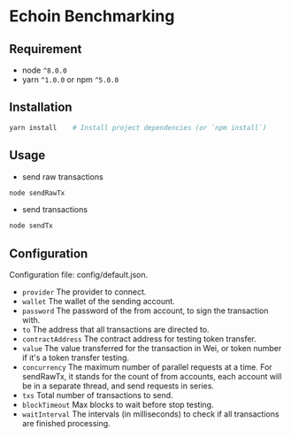 # Echoin Benchmarking

## Requirement
* node `^8.0.0`
* yarn `^1.0.0` or npm `^5.0.0`

## Installation
```bash
yarn install    # Install project dependencies (or `npm install`)
```

## Usage

* send raw transactions
```bash
node sendRawTx
```

* send transactions
```bash
node sendTx
```

## Configuration
Configuration file: config/default.json.

* `provider` The provider to connect.
* `wallet` The wallet of the sending account.
* `password` The password of the from account, to sign the transaction with.
* `to` The address that all transactions are directed to.
* `contractAddress` The contract address for testing token transfer.
* `value` The value transferred for the transaction in Wei, or token number if it's a token transfer testing.
* `concurrency` The maximum number of parallel requests at a time. For sendRawTx, it stands for the count of from accounts, each account will be in a separate thread, and send requests in series.
* `txs` Total number of transactions to send.
* `blockTimeout` Max blocks to wait before stop testing.
* `waitInterval` The intervals (in milliseconds) to check if all transactions are finished processing.
